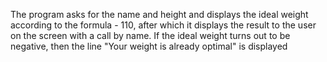 The program asks for the name and height and displays the ideal weight according to the formula <height> - 110, after which it displays the result to the user on the screen with a call by name. If the ideal weight turns out to be negative, then the line "Your weight is already optimal" is displayed 
